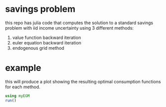 

# savings problem

this repo has julia code that computes the solution to a standard savings problem with iid income uncertainty using 3 different methods:

1. value function backward iteration
2. euler equation backward iteration
3. endogenous grid method

# example

this will produce a plot showing the resulting optimal consumption functions for each method.

```julia
using myEGM
run()
```